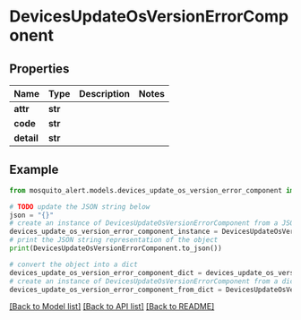 # DevicesUpdateOsVersionErrorComponent


## Properties

Name | Type | Description | Notes
------------ | ------------- | ------------- | -------------
**attr** | **str** |  | 
**code** | **str** |  | 
**detail** | **str** |  | 

## Example

```python
from mosquito_alert.models.devices_update_os_version_error_component import DevicesUpdateOsVersionErrorComponent

# TODO update the JSON string below
json = "{}"
# create an instance of DevicesUpdateOsVersionErrorComponent from a JSON string
devices_update_os_version_error_component_instance = DevicesUpdateOsVersionErrorComponent.from_json(json)
# print the JSON string representation of the object
print(DevicesUpdateOsVersionErrorComponent.to_json())

# convert the object into a dict
devices_update_os_version_error_component_dict = devices_update_os_version_error_component_instance.to_dict()
# create an instance of DevicesUpdateOsVersionErrorComponent from a dict
devices_update_os_version_error_component_from_dict = DevicesUpdateOsVersionErrorComponent.from_dict(devices_update_os_version_error_component_dict)
```
[[Back to Model list]](../README.md#documentation-for-models) [[Back to API list]](../README.md#documentation-for-api-endpoints) [[Back to README]](../README.md)


